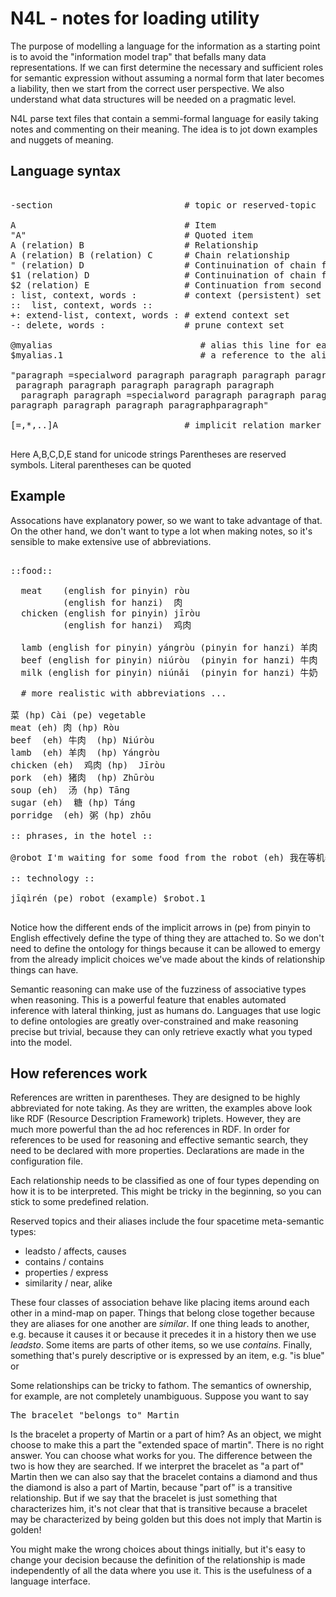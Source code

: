 
# N4L - notes for loading utility


The purpose of modelling a language for the information as a starting
point is to avoid the "information model trap" that befalls many data
representations. If we can first determine the necessary and
sufficient roles for semantic expression without assuming a normal form
that later becomes a liability, then we start from the correct user perspective.
We also understand what data structures will be needed on a pragmatic level.

N4L parse text files that contain a semmi-formal language for easily taking notes and commenting
on their meaning. The idea is to jot down examples and nuggets of meaning.

## Language syntax

<pre>

-section                         # topic or reserved-topic

A                                # Item
"A"                              # Quoted item
A (relation) B                   # Relationship
A (relation) B (relation) C      # Chain relationship
" (relation) D                   # Continuination of chain from previous single item
$1 (relation) D                  # Continuination of chain from previous first item
$2 (relation) E                  # Continuation from second previous
: list, context, words :         # context (persistent) set
::  list, context, words ::
+: extend-list, context, words : # extend context set
-: delete, words :               # prune context set

@myalias                            # alias this line for easy reference
$myalias.1                          # a reference to the aliased line for easy reference

"paragraph =specialword paragraph paragraph paragraph paragraph
 paragraph paragraph paragraph paragraph paragraph
  paragraph paragraph =specialword paragraph paragraph paragraph
paragraph paragraph paragraph paragraphparagraph"

[=,*,..]A                        # implicit relation marker

</pre>
Here A,B,C,D,E stand for unicode strings
Parentheses are reserved symbols. Literal parentheses can be quoted

## Example

Assocations have explanatory power, so we want to take advantage of that.
On the other hand, we don't want to type a lot when making notes, so
it's sensible to make extensive use of abbreviations.

<pre>

::food::

  meat    (english for pinyin) ròu
          (english for hanzi)  肉
  chicken (english for pinyin) jīròu
          (english for hanzi)  鸡肉 

  lamb (english for pinyin) yángròu (pinyin for hanzi) 羊肉
  beef (english for pinyin) niúròu  (pinyin for hanzi) 牛肉
  milk (english for pinyin) niúnǎi  (pinyin for hanzi) 牛奶

  # more realistic with abbreviations ...

菜 (hp) Cài (pe) vegetable 
meat (eh) 肉 (hp) Ròu
beef  (eh) 牛肉  (hp) Niúròu
lamb  (eh) 羊肉  (hp) Yángròu
chicken (eh)  鸡肉 (hp)  Jīròu
pork  (eh) 猪肉  (hp) Zhūròu
soup (eh)  汤 (hp) Tāng
sugar (eh)  糖 (hp) Táng
porridge  (eh) 粥 (hp) zhōu

:: phrases, in the hotel ::

@robot I'm waiting for some food from the robot (eh) 我在等机器人送来的食物 (hp) Wǒ zài děng jīqìrén sòng lái de shíwù

:: technology ::

jīqìrén (pe) robot (example) $robot.1

</pre>

Notice how the different ends of the implicit arrows in (pe) from
pinyin to English effectively define the type of thing they are
attached to. So we don't need to define the ontology for things
because it can be allowed to emergy from the already implicit choices
we've made about the kinds of relationship things can have.

Semantic reasoning can make use of the fuzziness of associative types
when reasoning. This is a powerful feature that enables automated
inference with lateral thinking, just as humans do. Languages that use
logic to define ontologies are greatly over-constrained and make
reasoning precise but trivial, because they can only retrieve exactly
what you typed into the model.

## How references work

References are written in parentheses. They are designed to be highly
abbreviated for note taking. As they are written, the examples above
look like RDF (Resource Description Framework) triplets. However, they
are much more powerful than the ad hoc references in RDF.  In order
for references to be used for reasoning and effective semantic search,
they need to be declared with more properties. Declarations are made in the configuration file. 

Each relationship needs to be classified as one of four types depending
on how it is to be interpreted. This might be tricky in the beginning, so you
can stick to some predefined relation.

Reserved topics and their aliases include the four spacetime meta-semantic types:
* leadsto    / affects, causes
* contains   / contains
* properties / express
* similarity / near, alike

These four classes of association behave like placing items around
each other in a mind-map on paper. Things that belong close together
because they are aliases for one another are *similar*.  If one thing
leads to another, e.g. because it causes it or because it precedes it
in a history then we use *leadsto*. Some items are parts of other items,
so we use *contains*. Finally, something that's purely descriptive
or is expressed by an item, e.g. "is blue" or 

Some relationships can be tricky to fathom. The semantics of ownership,
for example, are not completely unambiguous. Suppose you want to say

<pre>
The bracelet "belongs to" Martin 
</pre> 

Is the bracelet a property of Martin or a part of him?  As an object,
we might choose to make this a part the "extended space of
martin". There is no right answer. You can choose what works for you.
The difference between the two is how they are searched.  If we
interpret the bracelet as "a part of" Martin then we can also say that
the bracelet contains a diamond and thus the diamond is also a part of
Martin, because "part of" is a transitive relationship. But if we say
that the bracelet is just something that characterizes him, it's not
clear that that is transitive because a bracelet may be characterized
by being golden but this does not imply that Martin is golden!

You might make the wrong choices about things initially, but it's easy to
change your decision because the definition of the relationship is
made independently of all the data where you use it. This is the usefulness
of a language interface.
